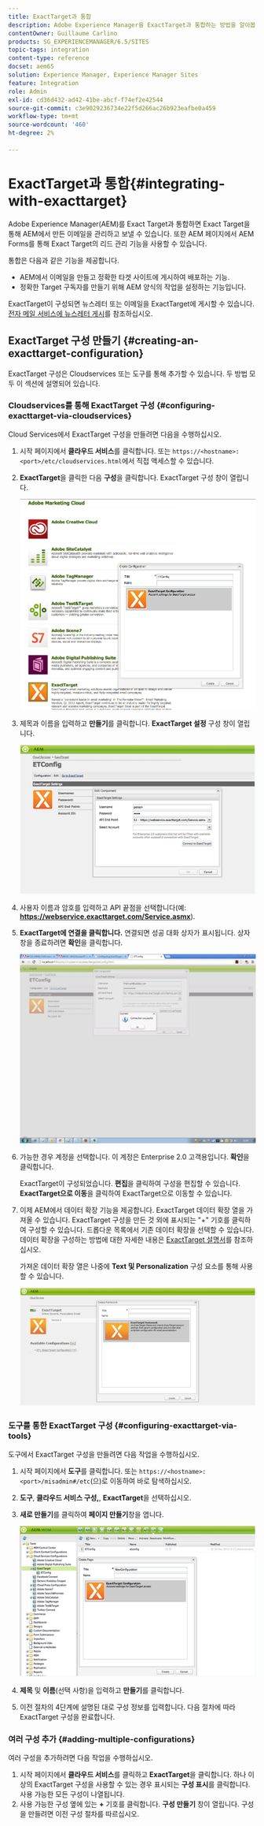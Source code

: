 ```yaml
---
title: ExactTarget과 통합
description: Adobe Experience Manager을 ExactTarget과 통합하는 방법을 알아봅니다.
contentOwner: Guillaume Carlino
products: SG_EXPERIENCEMANAGER/6.5/SITES
topic-tags: integration
content-type: reference
docset: aem65
solution: Experience Manager, Experience Manager Sites
feature: Integration
role: Admin
exl-id: cd36d432-ad42-41be-abcf-f74ef2e42544
source-git-commit: c3e9029236734e22f5d266ac26b923eafbe0a459
workflow-type: tm+mt
source-wordcount: '460'
ht-degree: 2%

---
```


# ExactTarget과 통합{#integrating-with-exacttarget}

Adobe Experience Manager(AEM)를 Exact Target과 통합하면 Exact Target을 통해 AEM에서 만든 이메일을 관리하고 보낼 수 있습니다. 또한 AEM 페이지에서 AEM Forms를 통해 Exact Target의 리드 관리 기능을 사용할 수 있습니다.

통합은 다음과 같은 기능을 제공합니다.

* AEM에서 이메일을 만들고 정확한 타겟 사이트에 게시하여 배포하는 기능.
* 정확한 Target 구독자를 만들기 위해 AEM 양식의 작업을 설정하는 기능입니다.

ExactTarget이 구성되면 뉴스레터 또는 이메일을 ExactTarget에 게시할 수 있습니다. [전자 메일 서비스에 뉴스레터 게시](/help/sites-authoring/personalization.md)를 참조하십시오.

## ExactTarget 구성 만들기 {#creating-an-exacttarget-configuration}

ExactTarget 구성은 Cloudservices 또는 도구를 통해 추가할 수 있습니다. 두 방법 모두 이 섹션에 설명되어 있습니다.

### Cloudservices를 통해 ExactTarget 구성 {#configuring-exacttarget-via-cloudservices}

Cloud Services에서 ExactTarget 구성을 만들려면 다음을 수행하십시오.

1. 시작 페이지에서 **클라우드 서비스**&#x200B;를 클릭합니다. 또는 `https://<hostname>:<port>/etc/cloudservices.html`에서 직접 액세스할 수 있습니다.
1. **ExactTarget**&#x200B;을 클릭한 다음 **구성**&#x200B;을 클릭합니다. ExactTarget 구성 창이 열립니다.

   ![chlimage_1-19](assets/chlimage_1-19.png)

1. 제목과 이름을 입력하고 **만들기**&#x200B;를 클릭합니다. **ExactTarget 설정** 구성 창이 열립니다.

   ![chlimage_1](assets/chlimage_1.jpeg)

1. 사용자 이름과 암호를 입력하고 API 끝점을 선택합니다(예: **https://webservice.exacttarget.com/Service.asmx**).
1. **ExactTarget에 연결을 클릭합니다.** 연결되면 성공 대화 상자가 표시됩니다. 상자 창을 종료하려면 **확인**&#x200B;을 클릭합니다.

   ![chlimage_1-1](assets/chlimage_1-1.jpeg)

1. 가능한 경우 계정을 선택합니다. 이 계정은 Enterprise 2.0 고객용입니다. **확인**&#x200B;을 클릭합니다.

   ExactTarget이 구성되었습니다. **편집**&#x200B;을 클릭하여 구성을 편집할 수 있습니다. **ExactTarget으로 이동**&#x200B;을 클릭하여 ExactTarget으로 이동할 수 있습니다.

1. 이제 AEM에서 데이터 확장 기능을 제공합니다. ExactTarget 데이터 확장 열을 가져올 수 있습니다. ExactTarget 구성을 만든 것 외에 표시되는 &quot;+&quot; 기호를 클릭하여 구성할 수 있습니다. 드롭다운 목록에서 기존 데이터 확장을 선택할 수 있습니다. 데이터 확장을 구성하는 방법에 대한 자세한 내용은 [ExactTarget 설명서](https://help.salesforce.com/s/articleView?id=sf.mc_es_data_extension_data_relationships_classic.htm&amp;type=5)를 참조하십시오.

   가져온 데이터 확장 열은 나중에 **Text 및 Personalization** 구성 요소를 통해 사용할 수 있습니다.

   ![chlimage_1-2](assets/chlimage_1-2.jpeg)

### 도구를 통한 ExactTarget 구성 {#configuring-exacttarget-via-tools}

도구에서 ExactTarget 구성을 만들려면 다음 작업을 수행하십시오.

1. 시작 페이지에서 **도구**&#x200B;를 클릭합니다. 또는 `https://<hostname>:<port>/misadmin#/etc`(으)로 이동하여 바로 탐색하십시오.
1. **도구**, **클라우드 서비스 구성,**, **ExactTarget**&#x200B;을 선택하십시오.
1. **새로 만들기**&#x200B;를 클릭하여 **페이지 만들기**&#x200B;창을 엽니다.

   ![chlimage_1-34](assets/chlimage_1-3.jpeg)

1. **제목** 및 **이름**(선택 사항)을 입력하고 **만들기**&#x200B;를 클릭합니다.
1. 이전 절차의 4단계에 설명된 대로 구성 정보를 입력합니다. 다음 절차에 따라 ExactTarget 구성을 완료합니다.

### 여러 구성 추가 {#adding-multiple-configurations}

여러 구성을 추가하려면 다음 작업을 수행하십시오.

1. 시작 페이지에서 **클라우드 서비스**&#x200B;를 클릭하고 **ExactTarget**&#x200B;을 클릭합니다. 하나 이상의 ExactTarget 구성을 사용할 수 있는 경우 표시되는 **구성 표시**&#x200B;를 클릭합니다. 사용 가능한 모든 구성이 나열됩니다.
1. 사용 가능한 구성 옆에 있는 **+** 기호를 클릭합니다. **구성 만들기** 창이 열립니다. 구성을 만들려면 이전 구성 절차를 따르십시오.
